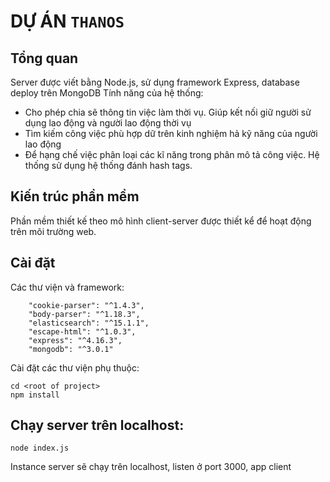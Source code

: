# DỰ ÁN `THANOS`

## Tổng quan
Server được viết bằng Node.js, sử dụng framework Express, database deploy trên MongoDB
Tính năng của hệ thống:
  * Cho phép chia sẽ thông tin việc làm thời vụ. Giúp kết nối giữ người sử dụng lao động và người lao động thời vụ
  * Tìm kiếm công việc phù hợp dữ trên kinh nghiệm hả kỹ năng của người lao động
  * Để hạng chế việc phân loại các kĩ năng trong phân mô tả công việc. Hệ thống sử dụng hệ thống đánh hash tags.
  
## Kiến trúc phần mềm

Phần mềm thiết kế theo mô hình client-server được thiết kể để hoạt động trên môi trường web.


## Cài đặt

Các thư viện và framework:
```
    "cookie-parser": "^1.4.3",
    "body-parser": "^1.18.3",
    "elasticsearch": "^15.1.1",
    "escape-html": "^1.0.3",
    "express": "^4.16.3",
    "mongodb": "^3.0.1"
```

Cài đặt các thư viện phụ thuộc:
```
cd <root of project> 
npm install
```

## Chạy server trên localhost:
```
node index.js
```

Instance server sẽ chạy trên localhost, listen ở port 3000, app client
